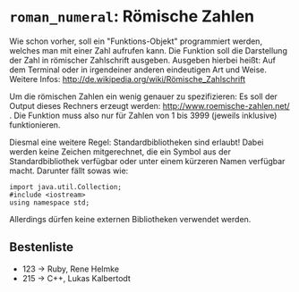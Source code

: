 # `roman_numeral`: Römische Zahlen

Wie schon vorher, soll ein "Funktions-Objekt" programmiert werden, welches man mit einer Zahl aufrufen kann. Die Funktion soll die Darstellung der Zahl in römischer Zahlschrift ausgeben. Ausgeben hierbei heißt: Auf dem Terminal oder in irgendeiner anderen eindeutigen Art und Weise. Weitere Infos: http://de.wikipedia.org/wiki/Römische_Zahlschrift

Um die römischen Zahlen ein wenig genauer zu spezifizieren: Es soll der Output dieses Rechners erzeugt werden: http://www.roemische-zahlen.net/ . Die Funktion muss also nur für Zahlen von 1 bis 3999 (jeweils inklusive) funktionieren.

Diesmal eine weitere Regel: Standardbibliotheken sind erlaubt! Dabei werden keine Zeichen mitgerechnet, die ein Symbol aus der Standardbibliothek verfügbar oder unter einem kürzeren Namen verfügbar macht. Darunter fällt sowas wie:

    import java.util.Collection;
    #include <iostream>
    using namespace std;

Allerdings dürfen keine externen Bibliotheken verwendet werden.

## Bestenliste
* 123 -> Ruby, Rene Helmke
* 215 -> C++, Lukas Kalbertodt
